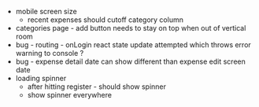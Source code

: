 - mobile screen size
  - recent expenses should cutoff category column
- categories page - add button needs to stay on top when out of vertical room
- bug - routing - onLogin react state update attempted which throws error warning to console ?
- bug - expense detail date can show different than expense edit screen date
- loading spinner
  - after hitting register - should show spinner
  - show spinner everywhere
